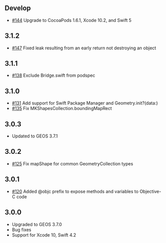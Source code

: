## Develop

* [#144](https://github.com/GEOSwift/GEOSwift/pull/144) Upgrade to CocoaPods 1.6.1, Xcode 10.2, and Swift 5

## 3.1.2

* [#147](https://github.com/GEOSwift/GEOSwift/pull/147) Fixed leak resulting from an early return not destroying an object

## 3.1.1

* [#138](https://github.com/GEOSwift/GEOSwift/pull/138) Exclude Bridge.swift from podspec

## 3.1.0

* [#131](https://github.com/GEOSwift/GEOSwift/pull/131) Add support for Swift Package Manager and
  Geometry.init?(data:)
* [#135](https://github.com/GEOSwift/GEOSwift/pull/135) Fix MKShapesCollection.boundingMapRect

## 3.0.3

* Updated to GEOS 3.7.1

## 3.0.2

* [#125](https://github.com/GEOSwift/GEOSwift/pull/125) Fix mapShape for common GeometryCollection
types

## 3.0.1

* [#120](https://github.com/GEOSwift/GEOSwift/pull/120) Added @objc prefix to expose methods and
variables to Objective-C code

## 3.0.0

* Upgraded to GEOS 3.7.0
* Bug fixes
* Support for Xcode 10, Swift 4.2
